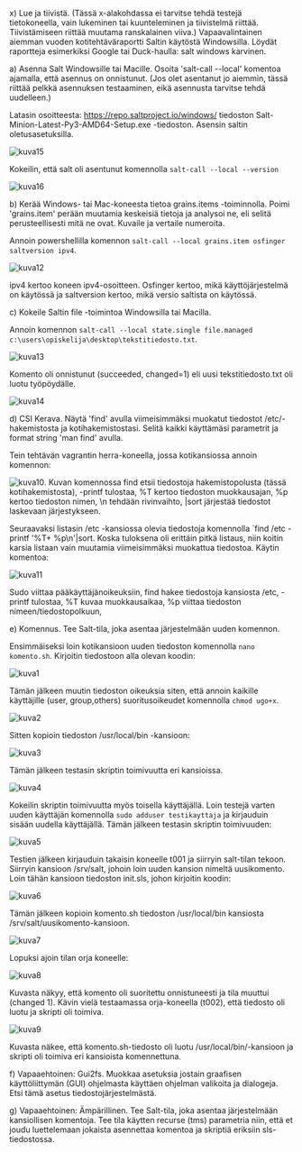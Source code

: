 x) Lue ja tiivistä. (Tässä x-alakohdassa ei tarvitse tehdä testejä tietokoneella, vain lukeminen tai kuunteleminen ja tiivistelmä riittää. Tiivistämiseen riittää muutama ranskalainen viiva.)
Vapaavalintainen aiemman vuoden kotitehtäväraportti Saltin käytöstä Windowsilla. Löydät raportteja esimerkiksi Google tai Duck-haulla: salt windows karvinen.

a) Asenna Salt Windowsille tai Macille. Osoita 'salt-call --local' komentoa ajamalla, että asennus on onnistunut. (Jos olet asentanut jo aiemmin, tässä riittää pelkkä asennuksen testaaminen, eikä asennusta tarvitse tehdä uudelleen.)

Latasin osoitteesta: https://repo.saltproject.io/windows/ tiedoston Salt-Minion-Latest-Py3-AMD64-Setup.exe -tiedoston. Asensin saltin oletusasetuksilla. 

![kuva15](https://github.com/Pakknoo/Palvelinten_hallinta/assets/122889266/d7ed7010-2a82-4d25-ad41-5352e51aea20)

Kokeilin, että salt oli asentunut komennolla `salt-call --local --version`

![kuva16](https://github.com/Pakknoo/Palvelinten_hallinta/assets/122889266/32b74d64-325f-4221-89f5-c784a7172dcb)


b) Kerää Windows- tai Mac-koneesta tietoa grains.items -toiminnolla. Poimi 'grains.item' perään muutamia keskeisiä tietoja ja analysoi ne, eli selitä perusteellisesti mitä ne ovat. Kuvaile ja vertaile numeroita.

Annoin powershellilla komennon `salt-call --local grains.item osfinger saltversion ipv4`. 

![kuva12](https://github.com/Pakknoo/Palvelinten_hallinta/assets/122889266/cef82418-cf22-475c-b779-1ed4985a1423)

ipv4 kertoo koneen ipv4-osoitteen. Osfinger kertoo, mikä käyttöjärjestelmä on käytössä ja saltversion kertoo, mikä versio saltista on käytössä.


c) Kokeile Saltin file -toimintoa Windowsilla tai Macilla.

Annoin komennon `salt-call --local state.single file.managed c:\users\opiskelija\desktop\tekstitiedosto.txt`. 

![kuva13](https://github.com/Pakknoo/Palvelinten_hallinta/assets/122889266/124a93bc-8c4b-43e9-8a2f-d00492a03f99)

Komento oli onnistunut (succeeded, changed=1) eli uusi tekstitiedosto.txt oli luotu työpöydälle.

![kuva14](https://github.com/Pakknoo/Palvelinten_hallinta/assets/122889266/4672c623-90aa-434a-ad93-7a9bc1df639a)


d) CSI Kerava. Näytä 'find' avulla viimeisimmäksi muokatut tiedostot /etc/-hakemistosta ja kotihakemistostasi. Selitä kaikki käyttämäsi parametrit ja format string 'man find' avulla.

Tein tehtävän vagrantin herra-koneella, jossa kotikansiossa annoin komennon:

![kuva10](https://github.com/Pakknoo/Palvelinten_hallinta/assets/122889266/5132e039-39a7-4d6b-896b-aea6aa95005d). Kuvan komennossa find etsii tiedostoja hakemistopolusta (tässä kotihakemistosta), -printf tulostaa, %T kertoo tiedoston muokkausajan, %p kertoo tiedoston nimen, \n tehdään rivinvaihto, |sort järjestää tiedostot laskevaan järjestykseen. 

Seuraavaksi listasin /etc -kansiossa olevia tiedostoja komennolla `find /etc -printf '%T+ %p\n'|sort. Koska tuloksena oli erittäin pitkä listaus, niin koitin karsia listaan vain muutamia viimeisimmäksi muokattua tiedostoa. Käytin komentoa: 

![kuva11](https://github.com/Pakknoo/Palvelinten_hallinta/assets/122889266/fb7936f3-6fb5-44d4-9942-a25a6e97b4b9)

Sudo viittaa pääkäyttäjänoikeuksiin, find hakee tiedostoja kansiosta /etc, -printf tulostaa, %T kuvaa muokkausaikaa, %p viittaa tiedoston nimeen/tiedostopolkuun, 

e) Komennus. Tee Salt-tila, joka asentaa järjestelmään uuden komennon.

Ensimmäiseksi loin kotikansioon uuden tiedoston komennolla `nano komento.sh`. Kirjoitin tiedostoon alla olevan koodin:

![kuva1](https://github.com/Pakknoo/Palvelinten_hallinta/assets/122889266/4a43b8f4-65d5-4863-b87a-09d1b0c90692)

Tämän jälkeen muutin tiedoston oikeuksia siten, että annoin kaikille käyttäjille (user, group,others) suoritusoikeudet komennolla `chmod ugo+x`. 

![kuva2](https://github.com/Pakknoo/Palvelinten_hallinta/assets/122889266/54b7b101-8415-4972-923d-199b0d19be70)

Sitten kopioin tiedoston /usr/local/bin -kansioon:

![kuva3](https://github.com/Pakknoo/Palvelinten_hallinta/assets/122889266/f67bce61-9efa-4b81-8ec0-5cd512842e15)

Tämän jälkeen testasin skriptin toimivuutta eri kansioissa. 

![kuva4](https://github.com/Pakknoo/Palvelinten_hallinta/assets/122889266/f19940e5-e449-4001-affc-a82b7f2f2970)

Kokeilin skriptin toimivuutta myös toisella käyttäjällä. Loin testejä varten uuden käyttäjän komennolla `sudo adduser testikayttaja` ja kirjauduin sisään uudella käyttäjällä. Tämän jälkeen testasin skriptin toimivuuden:


![kuva5](https://github.com/Pakknoo/Palvelinten_hallinta/assets/122889266/ad332254-32e5-41fc-bb14-75da26edfdcb)

Testien jälkeen kirjauduin takaisin koneelle t001 ja siirryin salt-tilan tekoon. Siirryin kansioon /srv/salt, johoin loin uuden kansion nimeltä uusikomento. Loin tähän kansioon tiedoston init.sls, johon kirjoitin koodin:

![kuva6](https://github.com/Pakknoo/Palvelinten_hallinta/assets/122889266/46d7742c-a3e3-45bf-8ab6-9ffce04062e0)

Tämän jälkeen kopioin komento.sh tiedoston /usr/local/bin kansiosta /srv/salt/uusikomento-kansioon.

![kuva7](https://github.com/Pakknoo/Palvelinten_hallinta/assets/122889266/950c2b8b-9bf9-44da-a31e-0147978cf3f7)

Lopuksi ajoin tilan orja koneelle:

![kuva8](https://github.com/Pakknoo/Palvelinten_hallinta/assets/122889266/11ef2f99-dc01-42ea-a6a4-b738d9175d84)

Kuvasta näkyy, että komento oli suoritettu onnistuneesti ja tila muuttui (changed 1). Kävin vielä testaamassa orja-koneella (t002), että tiedosto oli luotu ja skripti oli toimiva. 

![kuva9](https://github.com/Pakknoo/Palvelinten_hallinta/assets/122889266/74d4dd41-7975-47ab-86b8-40389e633617)

Kuvasta näkee, että komento.sh-tiedosto oli luotu /usr/local/bin/-kansioon ja skripti oli toimiva eri kansioista komennettuna. 












f) Vapaaehtoinen: Gui2fs. Muokkaa asetuksia jostain graafisen käyttöliittymän (GUI) ohjelmasta käyttäen ohjelman valikoita ja dialogeja. Etsi tämä asetus tiedostojärjestelmästä.

g) Vapaaehtoinen: Ämpärillinen. Tee Salt-tila, joka asentaa järjestelmään kansiollisen komentoja. Tee tila käytten recurse (tms) parametria niin, että et joudu luettelemaan jokaista asennettaa komentoa ja skriptiä eriksiin sls-tiedostossa.
